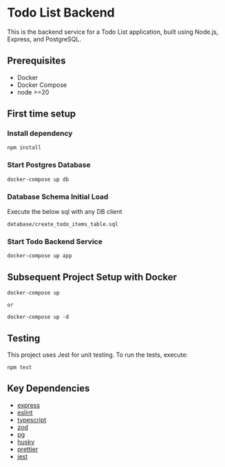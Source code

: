 # Todo List Backend

This is the backend service for a Todo List application, built using Node.js, Express, and PostgreSQL.

## Prerequisites

- Docker
- Docker Compose
- node >=20

## First time setup

### Install dependency

```
npm install
```

### Start Postgres Database

```
docker-compose up db
```

### Database Schema Initial Load

Execute the below sql with any DB client

```
database/create_todo_items_table.sql
```

### Start Todo Backend Service

```
docker-compose up app
```

## Subsequent Project Setup with Docker

```
docker-compose up

or

docker-compose up -d
```

## Testing

This project uses Jest for unit testing. To run the tests, execute:

```
npm test
```

## Key Dependencies

- [express](https://github.com/expressjs/express)
- [eslint](https://github.com/eslint/eslint)
- [typescript](https://github.com/microsoft/TypeScript/issues)
- [zod](https://github.com/colinhacks/zod)
- [pg](https://github.com/brianc/node-postgres)
- [husky](https://github.com/typicode/husky)
- [prettier](https://github.com/prettier/prettier)
- [jest](https://github.com/jestjs/jest)
